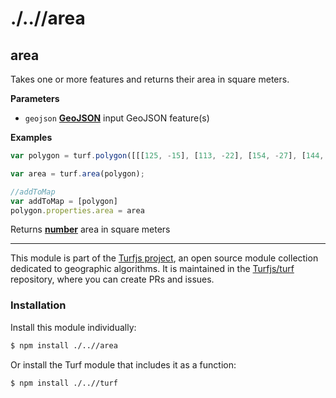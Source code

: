 # ./..//area

<!-- Generated by documentation.js. Update this documentation by updating the source code. -->

## area

Takes one or more features and returns their area in square meters.

**Parameters**

-   `geojson` **[GeoJSON](http://geojson.org/geojson-spec.html#geojson-objects)** input GeoJSON feature(s)

**Examples**

```javascript
var polygon = turf.polygon([[[125, -15], [113, -22], [154, -27], [144, -15], [125, -15]]]);

var area = turf.area(polygon);

//addToMap
var addToMap = [polygon]
polygon.properties.area = area
```

Returns **[number](https://developer.mozilla.org/en-US/docs/Web/JavaScript/Reference/Global_Objects/Number)** area in square meters

<!-- This file is automatically generated. Please don't edit it directly:
if you find an error, edit the source file (likely index.js), and re-run
./scripts/generate-readmes in the turf project. -->

---

This module is part of the [Turfjs project](http://turfjs.org/), an open source
module collection dedicated to geographic algorithms. It is maintained in the
[Turfjs/turf](https://github.com/Turfjs/turf) repository, where you can create
PRs and issues.

### Installation

Install this module individually:

```sh
$ npm install ./..//area
```

Or install the Turf module that includes it as a function:

```sh
$ npm install ./..//turf
```
